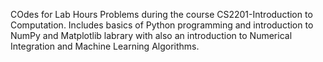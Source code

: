 COdes for Lab Hours Problems during the course CS2201-Introduction to Computation. Includes basics of Python programming and introduction to NumPy and Matplotlib labrary with also an introduction to Numerical Integration and Machine Learning Algorithms.
